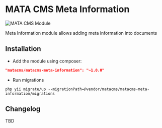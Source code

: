 MATA CMS Meta Information
==========================================

![MATA CMS Module](https://s3-eu-west-1.amazonaws.com/qi-interactive/assets/mata-cms/gear-mata-logo%402x.png)


Meta Information module allows adding meta information into documents


Installation
------------

- Add the module using composer:

```json
"matacms/matacms-meta-information": "~1.0.0"
```

-  Run migrations
```
php yii migrate/up --migrationPath=@vendor/matacms/matacms-meta-information/migrations
```

Changelog
---------

TBD
